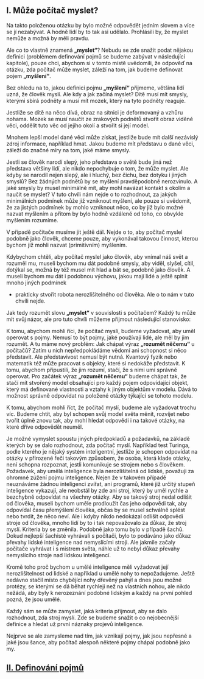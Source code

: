 ## I. Může počítač myslet?

Na takto položenou otázku by bylo možné odpovědět jedním slovem a více se jí nezabývat.
A hodně lidí by to tak asi udělalo. Prohlásili by, že myslet nemůže a možná by měli pravdu.

Ale co to vlastně znamená **„myslet“**?
Nebudu se zde snažit podat nějakou definici (problémem definování pojmů se budeme zabývat v následující kapitole),
pouze chci, abychom si v tomto místě uvědomili, že odpověď na otázku, zda počítač může myslet,
záleží na tom, jak budeme definovat pojem **„myšlení“**.

Bez ohledu na to, jakou definici pojmu **„myšlení“** přijmeme, většina lidí uzná, že člověk myslí.
Ale kdy a jak začíná myslet? Dítě musí mít smysly, kterými sbírá podněty a musí mít mozek, který na tyto podněty reaguje. 

Jestliže se dítě na něco dívá, obraz na sítnici je deformovaný a vzhůru nohama.
Mozek se musí naučit ze zrakových podnětů stvořit obraz viděné věci, oddělit tuto věc od jejího okolí
a stvořit si její model.

Mnohem lepší model dané věci může získat, jestliže bude mít další nezávislý zdroj informace,
například hmat. Jakou budeme mít představu o dané věci, záleží do značné míry na tom, jaké máme smysly.

Jestli se člověk narodí slepý, jeho představa o světě bude jiná než představa většiny lidí,
ale nikdo nepochybuje o tom, že může myslet. Ale kdyby se narodil nejen slepý, ale i hluchý,
bez čichu, bez dotyku i jiných smyslů? Bez žádných podnětů by se myšlení pravděpodobně nerozvinulo.
A jaké smysly by musel minimálně mít, aby mohl navázat kontakt s okolím a naučit se myslet?
V tuto chvíli nám nejde o to rozhodnout, za jakých minimálních podmínek může již vzniknout myšlení,
ale pouze si uvědomit, že za jistých podmínek by mohlo vzniknout něco, co by již bylo možné nazvat myšlením
a přitom by bylo hodně vzdálené od toho, co obvykle myšlením rozumíme.

V případě počítače musíme jít ještě dál.
Nejde o to, aby počítač myslel podobně jako člověk, chceme pouze, aby vykonával takovou činnost,
kterou bychom již mohli nazvat (primitivním) myšlením.

Kdybychom chtěli, aby počítač myslel jako člověk, aby vnímal náš svět a rozuměl mu,
museli bychom mu dát podobné smysly, aby viděl, slyšel, cítil, dotýkal se,
možná by též musel mít hlad a bát se, podobně jako člověk.
A museli bychom mu dát i podobnou výchovu, jakou mají lidé a ještě splnit mnoho jiných podmínek
- prakticky stvořit robota nerozlišitelného od člověka. Ale o to nám v tuto chvíli nejde.

Jak tedy rozumět slovu **„myslet“** v souvislosti s počítačem? Každý tu může mít svůj názor,
ale pro tuto chvíli můžeme přijmout následující stanovisko:

K tomu, abychom mohli říci, že počítač myslí, budeme vyžadovat, aby uměl operovat s pojmy.
Nemusí to být pojmy, jaké používají lidé, ale měl by jim rozumět. A tu máme nový problém:
Jak chápat výraz **„rozumět něčemu“** u počítačů? Zatím u nich nepředpokládáme vědomí ani schopnost si něco představit.
Ale představivost nemusí být nutná. Kvantový fyzik nebo matematik též může pracovat s objekty,
které si nedokáže představit. K tomu, abychom připustili, že jim rozumí, stačí, že s nimi umí správně operovat.
Pro začátek výraz **„rozumět něčemu“** budeme chápat tak, že stačí mít stvořený model obsahující pro každý pojem
odpovídající objekt, který má definované vlastnosti a vztahy k jiným objektům v modelu.
Dává to možnost správně odpovídat na položené otázky týkající se tohoto modelu.

K tomu, abychom mohli říct, že počítač myslí, budeme ale vyžadovat trochu víc.
Budeme chtít, aby byl schopen svůj model světa měnit, rozvíjet nebo tvořit úplně znovu tak,
aby mohl hledat odpovědi i na takové otázky, na které dříve odpovědět neuměl.

Je možné vymyslet spoustu jiných předpokladů a požadavků, na základě kterých by se dalo rozhodnout,
zda počítač myslí. Například test Turinga, podle kterého je nějaký systém inteligentní,
jestliže je schopen odpovídat na otázky v přirozené řeči takovým způsobem, že osoba, která klade otázky,
není schopna rozpoznat, jestli komunikuje se strojem nebo s člověkem.
Požadavek, aby umělá inteligence byla nerozlišitelná od lidské, považuji za ohromné zúžení pojmu inteligence.
Nejen že v takovém případě neuznáváme žádnou inteligenci zvířat, ani programů,
které již určitý stupeň inteligence vykazují, ale neobstál by zde ani stroj,
který by uměl rychle a bezchybně odpovídat na všechny otázky. Aby se takový stroj  nedal odlišit od člověka,
museli bychom uměle prodloužit čas jeho odpovědi tak, aby odpovídal času přemýšlení člověka,
občas by se musel schválně splést nebo tvrdit, že něco neví.
Ale i kdyby nikdo nedokázal odlišit odpovědi stroje od člověka, mnoho lidí by to i tak nepovažovalo za důkaz,
že stroj myslí. Kriteria by se změnila. Podobně jako tomu bylo v případě šachů.
Dokud nejlepší šachisté vyhrávali s počítači, bylo to podáváno jako důkaz převahy lidské inteligence
nad nemyslícími stroji. Ale jakmile začaly počítače vyhrávat i s mistrem světa,
náhle už to nebyl důkaz převahy nemyslícího stroje nad lidskou inteligencí.  

Kromě toho proč bychom u umělé inteligence měli vyžadovat její nerozlišitelnost od lidské
a například u umělé nohy to nepožadujeme.
Ještě nedávno stačil místo chybějící nohy dřevěný pahýl a dnes jsou možné protézy,
se kterými se dá běhat rychleji než na vlastních nohou, ale nikdo nežádá,
aby  byly k nerozeznání podobné lidským a každý na první pohled pozná, že jsou umělé.

Každý sám se může zamyslet, jaká kriteria přijmout, aby se dalo rozhodnout, zda stroj myslí.
Zde se budeme snažit o co nejobecnější definice a hledat už první náznaky projevů inteligence.

Nejprve se ale zamysleme nad tím, jak vznikají pojmy, jak jsou nepřesné a jaké jsou šance,
aby počítač alespoň některé pojmy chápal podobně jako my.

## [II. Definování pojmů](rozdzial2)
